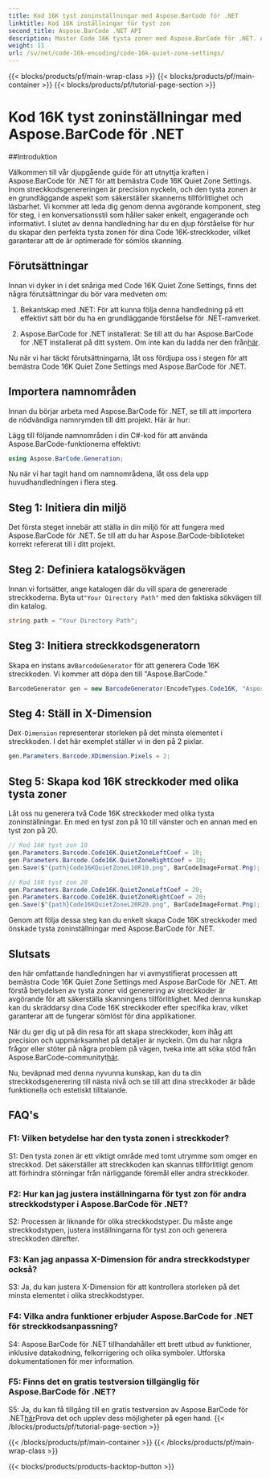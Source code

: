 ```yaml
---
title: Kod 16K tyst zoninställningar med Aspose.BarCode för .NET
linktitle: Kod 16K inställningar för tyst zon
second_title: Aspose.BarCode .NET API
description: Master Code 16K tysta zoner med Aspose.BarCode för .NET. Anpassa streckkodsinställningar för pålitlig skanning.
weight: 11
url: /sv/net/code-16k-encoding/code-16k-quiet-zone-settings/
---
```


{{< blocks/products/pf/main-wrap-class >}}
{{< blocks/products/pf/main-container >}}
{{< blocks/products/pf/tutorial-page-section >}}

# Kod 16K tyst zoninställningar med Aspose.BarCode för .NET

##Introduktion

Välkommen till vår djupgående guide för att utnyttja kraften i Aspose.BarCode för .NET för att bemästra Code 16K Quiet Zone Settings. Inom streckkodsgenereringen är precision nyckeln, och den tysta zonen är en grundläggande aspekt som säkerställer skannerns tillförlitlighet och läsbarhet. Vi kommer att leda dig genom denna avgörande komponent, steg för steg, i en konversationsstil som håller saker enkelt, engagerande och informativt. I slutet av denna handledning har du en djup förståelse för hur du skapar den perfekta tysta zonen för dina Code 16K-streckkoder, vilket garanterar att de är optimerade för sömlös skanning.

## Förutsättningar

Innan vi dyker in i det snåriga med Code 16K Quiet Zone Settings, finns det några förutsättningar du bör vara medveten om:

1. Bekantskap med .NET: För att kunna följa denna handledning på ett effektivt sätt bör du ha en grundläggande förståelse för .NET-ramverket.

2.  Aspose.BarCode for .NET installerat: Se till att du har Aspose.BarCode for .NET installerat på ditt system. Om inte kan du ladda ner den från[här](https://releases.aspose.com/barcode/net/).

Nu när vi har täckt förutsättningarna, låt oss fördjupa oss i stegen för att bemästra Code 16K Quiet Zone Settings med Aspose.BarCode för .NET.

## Importera namnområden

Innan du börjar arbeta med Aspose.BarCode för .NET, se till att importera de nödvändiga namnrymden till ditt projekt. Här är hur:

Lägg till följande namnområden i din C#-kod för att använda Aspose.BarCode-funktionerna effektivt:

```csharp
using Aspose.BarCode.Generation;
```

Nu när vi har tagit hand om namnområdena, låt oss dela upp huvudhandledningen i flera steg.

## Steg 1: Initiera din miljö

Det första steget innebär att ställa in din miljö för att fungera med Aspose.BarCode för .NET. Se till att du har Aspose.BarCode-biblioteket korrekt refererat till i ditt projekt.

## Steg 2: Definiera katalogsökvägen

 Innan vi fortsätter, ange katalogen där du vill spara de genererade streckkoderna. Byta ut`"Your Directory Path"` med den faktiska sökvägen till din katalog.

```csharp
string path = "Your Directory Path";
```

## Steg 3: Initiera streckkodsgeneratorn

 Skapa en instans av`BarcodeGenerator` för att generera Code 16K streckkoden. Vi kommer att döpa den till "Aspose.BarCode."

```csharp
BarcodeGenerator gen = new BarcodeGenerator(EncodeTypes.Code16K, "Aspose.BarCode");
```

## Steg 4: Ställ in X-Dimension

 De`X-Dimension` representerar storleken på det minsta elementet i streckkoden. I det här exemplet ställer vi in den på 2 pixlar.

```csharp
gen.Parameters.Barcode.XDimension.Pixels = 2;
```

## Steg 5: Skapa kod 16K streckkoder med olika tysta zoner

Låt oss nu generera två Code 16K streckkoder med olika tysta zoninställningar. En med en tyst zon på 10 till vänster och en annan med en tyst zon på 20.

```csharp
// Kod 16K tyst zon 10
gen.Parameters.Barcode.Code16K.QuietZoneLeftCoef = 10;
gen.Parameters.Barcode.Code16K.QuietZoneRightCoef = 10;
gen.Save($"{path}Code16KQuietZoneL10R10.png", BarCodeImageFormat.Png);

// Kod 16K tyst zon 20
gen.Parameters.Barcode.Code16K.QuietZoneLeftCoef = 20;
gen.Parameters.Barcode.Code16K.QuietZoneRightCoef = 20;
gen.Save($"{path}Code16KQuietZoneL20R20.png", BarCodeImageFormat.Png);
```

Genom att följa dessa steg kan du enkelt skapa Code 16K streckkoder med önskade tysta zoninställningar med Aspose.BarCode för .NET.

## Slutsats

den här omfattande handledningen har vi avmystifierat processen att bemästra Code 16K Quiet Zone Settings med Aspose.BarCode för .NET. Att förstå betydelsen av tysta zoner vid generering av streckkoder är avgörande för att säkerställa skanningens tillförlitlighet. Med denna kunskap kan du skräddarsy dina Code 16K streckkoder efter specifika krav, vilket garanterar att de fungerar sömlöst för dina applikationer.

 När du ger dig ut på din resa för att skapa streckkoder, kom ihåg att precision och uppmärksamhet på detaljer är nyckeln. Om du har några frågor eller stöter på några problem på vägen, tveka inte att söka stöd från Aspose.BarCode-communityt[här](https://forum.aspose.com/c/barcode/13).

Nu, beväpnad med denna nyvunna kunskap, kan du ta din streckkodsgenerering till nästa nivå och se till att dina streckkoder är både funktionella och estetiskt tilltalande.

## FAQ's

### F1: Vilken betydelse har den tysta zonen i streckkoder?
   
S1: Den tysta zonen är ett viktigt område med tomt utrymme som omger en streckkod. Det säkerställer att streckkoden kan skannas tillförlitligt genom att förhindra störningar från närliggande föremål eller andra streckkoder.

### F2: Hur kan jag justera inställningarna för tyst zon för andra streckkodstyper i Aspose.BarCode för .NET?

S2: Processen är liknande för olika streckkodstyper. Du måste ange streckkodstypen, justera inställningarna för tyst zon och generera streckkoden därefter.

### F3: Kan jag anpassa X-Dimension för andra streckkodstyper också?

S3: Ja, du kan justera X-Dimension för att kontrollera storleken på det minsta elementet i olika streckkodstyper.

### F4: Vilka andra funktioner erbjuder Aspose.BarCode for .NET för streckkodsanpassning?

S4: Aspose.BarCode för .NET tillhandahåller ett brett utbud av funktioner, inklusive datakodning, felkorrigering och olika symboler. Utforska dokumentationen för mer information.

### F5: Finns det en gratis testversion tillgänglig för Aspose.BarCode för .NET?

 S5: Ja, du kan få tillgång till en gratis testversion av Aspose.BarCode för .NET[här](https://releases.aspose.com/)Prova det och upplev dess möjligheter på egen hand.
{{< /blocks/products/pf/tutorial-page-section >}}

{{< /blocks/products/pf/main-container >}}
{{< /blocks/products/pf/main-wrap-class >}}

{{< blocks/products/products-backtop-button >}}
